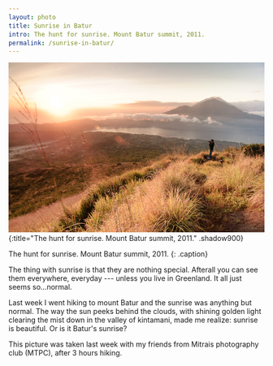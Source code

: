 ```yaml
---
layout: photo
title: Sunrise in Batur
intro: The hunt for sunrise. Mount Batur summit, 2011.
permalink: /sunrise-in-batur/
---
```


![the hunt for sunrise](/images/DSC_6416.jpg)
{:title="The hunt for sunrise. Mount Batur summit, 2011." .shadow900}

The hunt for sunrise. Mount Batur summit, 2011.
{: .caption}

The thing with sunrise is that they are nothing special. Afterall you can see them everywhere, everyday --- unless you live in Greenland. It all just seems so…normal. 

Last week I went hiking to mount Batur and the sunrise was anything but normal. The way the sun peeks behind the clouds, with shining golden light clearing the mist down in the valley of kintamani, made me realize: sunrise is beautiful. Or is it Batur's sunrise?

This picture was taken last week with my friends from Mitrais photography club (MTPC), after 3 hours hiking.